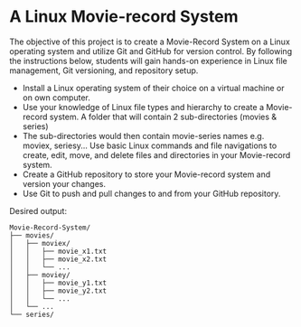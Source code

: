 # A Linux Movie-record System

The objective of this project is to create a Movie-Record System on a Linux operating system and utilize Git and GitHub for version control. By following the instructions below, students will gain hands-on experience in Linux file management, Git versioning, and repository setup.

- Install a Linux operating system of their choice on a virtual machine or on own computer.
- Use your knowledge of Linux file types and hierarchy to create a Movie-record system. A folder that will contain 2 sub-directories (movies & series)
- The sub-directories would then contain movie-series names e.g. moviex, seriesy...
Use basic Linux commands and file navigations to create, edit, move, and delete files and directories in your Movie-record system.
- Create a GitHub repository to store your Movie-record system and version your changes.
- Use Git to push and pull changes to and from your GitHub repository.

Desired output:

```
Movie-Record-System/
├── movies/
│   ├── moviex/
│   │   ├── movie_x1.txt
│   │   ├── movie_x2.txt
│   │   └── ...
│   ├── moviey/
│   │   ├── movie_y1.txt
│   │   ├── movie_y2.txt
│   │   └── ...
│   └── ...
└── series/
```